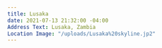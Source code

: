 ```yaml
---
title: Lusaka
date: 2021-07-13 21:32:00 -04:00
Address Text: Lusaka, Zambia
Location Image: "/uploads/Lusaka%20skyline.jp2"
---
```


